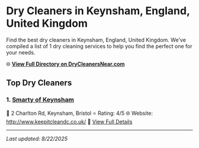 # Dry Cleaners in Keynsham, England, United Kingdom

Find the best dry cleaners in Keynsham, England, United Kingdom. We've compiled a list of 1 dry cleaning services to help you find the perfect one for your needs.

🌐 **[View Full Directory on DryCleanersNear.com](https://drycleanersnear.com/city/United%20Kingdom/England/Keynsham)**

## Top Dry Cleaners

### 1. [Smarty of Keynsham](https://drycleanersnear.com/dryCleaner/68a52cf35ea1ca1ba63a5683/smarty-of-keynsham)
📍 2 Charlton Rd, Keynsham, Bristol
⭐ Rating: 4/5
🌐 Website: http://www.keepitcleandc.co.uk/
🔗 [View Full Details](https://drycleanersnear.com/dryCleaner/68a52cf35ea1ca1ba63a5683/smarty-of-keynsham)


---

*Last updated: 8/22/2025*

